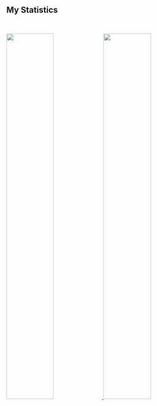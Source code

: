 ## My Statistics

<br/>
<p align="left">
  <a href="/">
  <img width="49.5%" src="https://github-readme-stats.vercel.app/api?username=M-HamzaPro&show_icons=true&theme=gruvbox&hide_border=true" />
    <img width="49.5%" src="https://github-readme-streak-stats.herokuapp.com/?user=M-HamzaPro&theme=gruvbox&hide_border=true" />
  </a>
</p>
<br>
